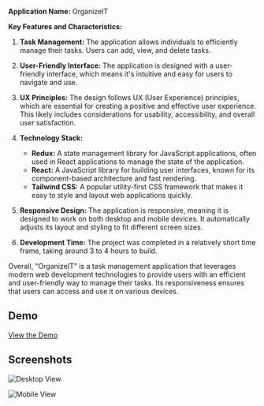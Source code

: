 
**Application Name:** OrganizeIT

**Key Features and Characteristics:**

1. **Task Management:** The application allows individuals to efficiently manage their tasks. Users can add, view, and delete tasks.

2. **User-Friendly Interface:** The application is designed with a user-friendly interface, which means it's intuitive and easy for users to navigate and use.

3. **UX Principles:** The design follows UX (User Experience) principles, which are essential for creating a positive and effective user experience. This likely includes considerations for usability, accessibility, and overall user satisfaction.

4. **Technology Stack:**
   - **Redux:** A state management library for JavaScript applications, often used in React applications to manage the state of the application.
   - **React:** A JavaScript library for building user interfaces, known for its component-based architecture and fast rendering.
   - **Tailwind CSS:** A popular utility-first CSS framework that makes it easy to style and layout web applications quickly.

5. **Responsive Design:** The application is responsive, meaning it is designed to work on both desktop and mobile devices. It automatically adjusts its layout and styling to fit different screen sizes.

6. **Development Time:** The project was completed in a relatively short time frame, taking around 3 to 4 hours to build.

Overall, "OrganizeIT" is a task management application that leverages modern web development technologies to provide users with an efficient and user-friendly way to manage their tasks. Its responsiveness ensures that users can access and use it on various devices.


## Demo

[View the Demo](https://your-demo-url.com)

## Screenshots

![Desktop View](screenshots/desktop.png)

![Mobile View](screenshots/mobile.png)
